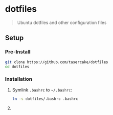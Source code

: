 # dotfiles

> Ubuntu dotfiles and other configuration files

## Setup

### Pre-Install

```bash
git clone https://github.com/tasercake/dotfiles
cd dotfiles
```

### Installation

1. Symlink `.bashrc` to `~/.bashrc`:

   ```bash
   ln -s dotfiles/.bashrc .bashrc
   ```

2. 